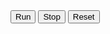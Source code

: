 <!doctype html>
<html>
  <head>
    <title>Grasshopper Problem</title>
  </head>
  <body>
    <button id="run">Run</button>
    <button id="stop">Stop</button>
    <button id="reset">Reset</button>
    <canvas id="canvas"></canvas>
  </body>
</html>